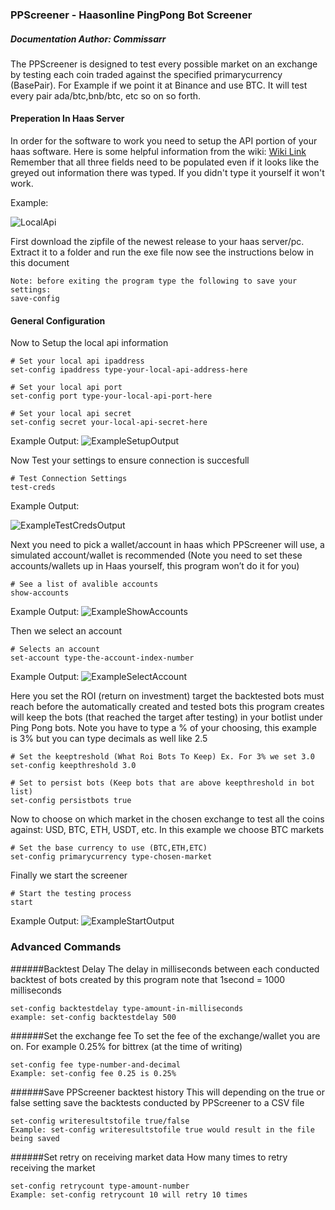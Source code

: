 ### PPScreener - Haasonline PingPong Bot Screener
##### Documentation Author: Commissarr

The PPScreener is designed to test every possible market on an exchange by testing each coin traded against the specified primarycurrency (BasePair). For Example if we point it at Binance and use BTC. It will test every pair ada/btc,bnb/btc, etc so on so forth.

#### Preperation In Haas Server

In order for the software to work you need to setup the API portion of your haas software. Here is some helpful information from the wiki: [Wiki Link](https://wiki.haasonline.com/Local_API_Server) Remember that all three fields need to be populated even if it looks like the greyed out information there was typed. If you didn't type it yourself it won't work.

Example:


![LocalApi](https://i.imgur.com/K61gNx3.png)

First download the zipfile of the newest release to your haas server/pc. Extract it to a folder and run the exe file now see the instructions below in this document

```
Note: before exiting the program type the following to save your settings:
save-config
```

#### General Configuration

Now to Setup the local api information

```
# Set your local api ipaddress
set-config ipaddress type-your-local-api-address-here

# Set your local api port
set-config port type-your-local-api-port-here

# Set your local api secret
set-config secret your-local-api-secret-here
```

Example Output:
![ExampleSetupOutput](https://i.imgur.com/tsqvE7c.png)

Now Test your settings to ensure connection is succesfull

```
# Test Connection Settings
test-creds
```

Example Output:

![ExampleTestCredsOutput](https://i.imgur.com/WUvEDCu.png)

Next you need to pick a wallet/account in haas which PPScreener will use, a simulated account/wallet is recommended (Note you need to set these accounts/wallets up in Haas yourself, this program won’t do it for you)

```
# See a list of avalible accounts
show-accounts
```

Example Output:
![ExampleShowAccounts](https://i.imgur.com/uSEYdFC.png)

Then we select an account

```
# Selects an account
set-account type-the-account-index-number
```

Example Output:
![ExampleSelectAccount](https://i.imgur.com/tR2OWWg.png)

Here you set the ROI (return on investment) target the backtested bots must reach before the automatically created and tested bots this program creates will keep the bots (that reached the target after testing) in your botlist under Ping Pong bots. Note you have to type a % of your choosing, this example is 3% but you can type decimals as well like 2.5

```
# Set the keeptreshold (What Roi Bots To Keep) Ex. For 3% we set 3.0
set-config keepthreshold 3.0

# Set to persist bots (Keep bots that are above keepthreshold in bot list)
set-config persistbots true
```

Now to choose on which market in the chosen exchange to test all the coins against: USD, BTC, ETH, USDT, etc. In this example we choose BTC markets

```
# Set the base currency to use (BTC,ETH,ETC)
set-config primarycurrency type-chosen-market
```

Finally we start the screener

```
# Start the testing process
start
```

Example Output:
![ExampleStartOutput](https://i.imgur.com/xCwOgBw.png)

### Advanced Commands

######Backtest Delay
The delay in milliseconds between each conducted backtest of bots created by this program
note that 1second = 1000 milliseconds
```
set-config backtestdelay type-amount-in-milliseconds
example: set-config backtestdelay 500
```

######Set the exchange fee
To set the fee of the exchange/wallet you are on. For example 0.25% for bittrex (at the time of writing)
```
set-config fee type-number-and-decimal
Example: set-config fee 0.25 is 0.25%
```

######Save PPScreener backtest history
This will depending on the true or false setting save the backtests conducted by PPScreener to a CSV file
```
set-config writeresultstofile true/false
Example: set-config writeresultstofile true would result in the file being saved
```


######Set retry on receiving market data
How many times to retry receiving the market
```
set-config retrycount type-amount-number 
Example: set-config retrycount 10 will retry 10 times
```